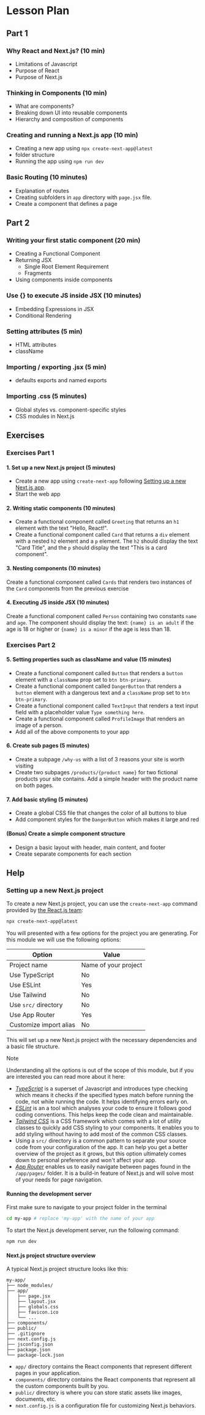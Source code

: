 # Lesson Plan

## Part 1

### Why React and Next.js? (10 min)

- Limitations of Javascript
- Purpose of React
- Purpose of Next.js

### Thinking in Components (10 min)

- What are components?
- Breaking down UI into reusable components
- Hierarchy and composition of components

### Creating and running a Next.js app (10 min)

- Creating a new app using `npx create-next-app@latest`
- folder structure
- Running the app using `npm run dev`

### Basic Routing (10 minutes)

- Explanation of routes
- Creating subfolders in `app` directory with `page.jsx` file.
- Create a component that defines a page

## Part 2

### Writing your first static component (20 min)

- Creating a Functional Component
- Returning JSX
  - Single Root Element Requirement
  - Fragments
- Using components inside components

### Use {} to execute JS inside JSX (10 minutes)

- Embedding Expressions in JSX
- Conditional Rendering

### Setting attributes (5 min)

- HTML attributes
- className

### Importing / exporting .jsx (5 min)

- defaults exports and named exports

### Importing .css (5 minutes)

- Global styles vs. component-specific styles
- CSS modules in Next.js

## Exercises

### Exercises Part 1

#### 1. Set up a new Next.js project (5 minutes)

- Create a new app using `create-next-app` following [Setting up a new Next.js app](#setting-up-a-new-nextjs-project).
- Start the web app

#### 2. Writing static components (10 minutes)

- Create a functional component called `Greeting` that returns an `h1` element with the text "Hello, React!".
- Create a functional component called `Card` that returns a `div` element with a nested `h2` element and a `p` element. The `h2` should display the text "Card Title", and the `p` should display the text "This is a card component".

#### 3. Nesting components (10 minutes)

Create a functional component called `Cards` that renders two instances of the `Card` components from the previous exercise

#### 4. Executing JS inside JSX (10 minutes)

Create a functional component called `Person` containing two constants `name` and `age`. The component should display the text: `{name} is an adult` if the age is 18 or higher or `{name} is a minor` if the age is less than 18.

### Exercises Part 2

#### 5. Setting properties such as className and value (15 minutes)

- Create a functional component called `Button` that renders a `button` element with a `className` prop set to `btn btn-primary`.
- Create a functional component called `DangerButton` that renders a `button` element with a dangerous text and a `className` prop set to `btn btn-primary`.
- Create a functional component called `TextInput` that renders a text input field with a placeholder value `Type something here`.
- Create a functional component called `ProfileImage` that renders an image of a person.
- Add all of the above components to your app

#### 6. Create sub pages (5 minutes)

- Create a subpage `/why-us` with a list of 3 reasons your site is worth visiting
- Create two subpages `/products/{product name}` for two fictional products your site contains. Add a simple header with the product name on both pages.

#### 7. Add basic styling (5 minutes)

- Create a global CSS file that changes the color of all buttons to blue
- Add component styles for the `DangerButton` which makes it large and red

#### (Bonus) Create a simple component structure

- Design a basic layout with header, main content, and footer
- Create separate components for each section

## Help

### Setting up a new Next.js project

To create a new Next.js project, you can use the `create-next-app` command provided by [the React.js team](https://react.dev/learn/start-a-new-react-project):

```bash
npx create-next-app@latest
```

You will presented with a few options for the project you are generating. For this module we will use the following options:

| Option                 | Value                |
| ---------------------- | -------------------- |
| Project name           | Name of your project |
| Use TypeScript         | No                   |
| Use ESLint             | Yes                  |
| Use Tailwind           | No                   |
| Use `src/` directory   | No                   |
| Use App Router         | Yes                  |
| Customize import alias | No                   |

This will set up a new Next.js project with the necessary dependencies and a basic file structure.

> [!NOTE]
> Understanding all the options is out of the scope of this module, but if you are interested you can read more about it here:
>
> - _[TypeScript](https://www.typescriptlang.org/)_ is a superset of Javascript and introduces type checking which means it checks if the specified types match before running the code, not while running the code. It helps identifying errors early on.
> - _[ESLint](https://eslint.org/)_ is an a tool which analyses your code to ensure it follows good coding conventions. This helps keep the code clean and maintainable.
> - _[Tailwind CSS](https://tailwindcss.com/)_ is a CSS framework which comes with a lot of utility classes to quickly add CSS styling to your components. It enables you to add styling without having to add most of the common CSS classes.
> - Using a `src/` directory is a common pattern to separate your source code from your configuration of the app. It can help you get a better overview of the project as it grows, but this option ultimately comes down to personal preference and won't affect your app.
> - _[App Router](https://www.freecodecamp.org/news/routing-in-nextjs/)_ enables us to easily navigate between pages found in the `/app/pages/` folder. It is a build-in feature of Next.js and will solve most of your needs for page navigation.

#### Running the development server

First make sure to navigate to your project folder in the terminal

```bash
cd my-app # replace 'my-app' with the name of your app
```

To start the Next.js development server, run the following command:

```bash
npm run dev
```

#### Next.js project structure overview

A typical Next.js project structure looks like this:

```text
my-app/
├── node_modules/
├── app/
│   ├── page.jsx
│   ├── layout.jsx
│   ├── globals.css
│   ├── favicon.ico
│   └── ...
├── components/
├── public/
├── .gitignore
├── next.config.js
├── jsconfig.json
├── package.json
└── package-lock.json
```

- `app/` directory contains the React components that represent different pages in your application.
- `components/` directory contains the React components that represent all the custom components built by you.
- `public/` directory is where you can store static assets like images, documents, etc.
- `next.config.js` is a configuration file for customizing Next.js behaviors.
